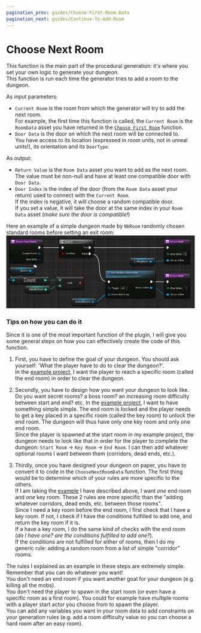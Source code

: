 ```yaml
---
pagination_prev: guides/Choose-First-Room-Data
pagination_next: guides/Continue-To-Add-Room
---
```


# Choose Next Room

This function is the main part of the procedural generation: it's where you set your own logic to generate your dungeon.\
This function is run each time the generator tries to add a room to the dungeon.

As input parameters:

- `Current Room` is the room from which the generator will try to add the next room.\
For example, the first time this function is called, the `Current Room` is the `RoomData` asset you have returned in the [`Choose First Room`](Choose-First-Room-Data.md) function.
- `Door Data` is the door on which the next room will be connected to.\
You have access to its location (expressed in room units, not in unreal units!), its orientation and its `DoorType`.

As output:

- `Return Value` is the `Room Data` asset you want to add as the next room. The value must be non-null and have at least one compatible door with `Door Data`.
- `Door Index` is the index of the door (from the `Room Data` asset your return) used to connect with the `Current Room`.\
If the index is negative, it will choose a random compatible door.\
If you set a value, it will take the door at the same index in your `Room Data` asset (*make sure the door is compatible!*)

Here an example of a simple dungeon made by `NbRoom` randomly chosen standard rooms before setting an exit room:\
![](Images/ChooseNextRoomData.jpg)

### Tips on how you can do it

Since it is one of the most important function of the plugin, I will give you some general steps on how you can effectively create the code of this function.

1. First, you have to define the goal of your dungeon. You should ask yourself: 'What the player have to do to clear the dungeon?'.\
In the [example project][1], I want the player to reach a specific room (called the end room) in order to clear the dungeon.

2. Secondly, you have to design how you want your dungeon to look like.\
Do you want secret rooms? a boss room? an increasing room difficulty between start and end? etc.
In the [example project][1], I want to have something simple simple.
The end room is locked and the player needs to get a key placed in a specific room (called the key room) to unlock the end room.
The dungeon will thus have only one key room and only one end room.\
Since the player is spawned at the start room in my example project, the dungeon needs to look like that in order for the player to complete the dungeon: `Start Room` -> `Key Room` -> `End Room`.
I can then add whatever optional rooms I want between them (corridors, dead ends, etc.).

3. Thirdly, once you have designed your dungeon on paper, you have to convert it to code in the `ChooseNextRoomData` function.
The first thing would be to determine which of your rules are more specific to the others.\
If I am taking the [example][1] I have described above, I want *one* end room and *one* key room.
These 2 rules are more specific than the "adding whatever corridors, dead ends, etc. between those rooms".\
Since I need a key room before the end room, I first check that I have a key room.
If not, I check if I have the conditions fulfilled to add one, and return the key room if it is.\
If a have a key room, I do the same kind of checks with the end room (*do I have one? are the conditions fulfilled to add one?*).\
If the conditions are not fulfilled for either of rooms, then I do my generic rule: adding a random room from a list of simple "corridor" rooms.

The rules I explained as an example in these steps are extremely simple.\
Remember that you can do whatever you want!\
You don't need an end room if you want another goal for your dungeon (e.g. killing all the mobs).\
You don't need the player to spawn in the start room (or even have a specific room as a first room).
You could for example have multiple rooms with a player start actor you choose from to spawn the player.\
You can add any variables you want in your room data to add constraints on your generation rules (e.g. add a room difficulty value so you can choose a hard room after an easy room).

[1]: https://github.com/BenPyton/DungeonExample
